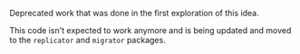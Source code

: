 Deprecated work that was done in the first exploration of this idea.

This code isn't expected to work anymore and is being updated and moved to the `replicator` and `migrator` packages.